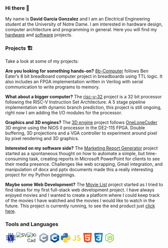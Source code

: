 ### Hi there 👋

My name is **David Garcia Gonzalez** and I am an Electrical Engineering student at the University of Notre Dame. I am interested in hardware design, computer architecture and programming in general. Here you will find my [hardware](https://github.com/stars/dgarci23/lists/hardware) and [software](https://github.com/stars/dgarci23/lists/hardware) projects.

### Projects 🏗
Take a look at some of my projects:

**Are you looking for something hands-on?** [8b-Computer](https://github.com/dgarci23/8b-Computer) follows Ben Eater’s 8 bit breadboard computer project in breadboards using TTL logic. It also includes an FPGA implementation written in Verilog with serial communication to write programs to memory.

**What about a bigger computer?** The [risc-v-32](https://github.com/dgarci23/risc-v-32) project is a 32 bit processor following the RISC-V Instruction Set Architecture. A 5 stage pipeline implementation with dynamic branch prediction, this project is still ongoing, right now I am adding the I/O modules for the processor.

**Graphics and 3D engines?** The [3D engine](https://github.com/dgarci23/3d-engine) project follows [OneLoneCoder](https://www.youtube.com/c/javidx9/videos?app=desktop) 3D engine using the NIOS II processor in the DE2-115 FPGA. Double buffering, 3D projections and a VGA controller to experiment around pixel by pixel rendering and 3D graphics.

**Interested on my software side?** The [Marketing Report Generator](https://github.com/dgarci23/Report-Generator) project started as a spontaneous thought on how to automate a simple, but time-consuming task, creating reports in Microsoft PowerPoint for clients to see their media presence. Challenges like web scrapping, Gmail integration, and manipulation of docx and pptx documents made this a really interesting project for my Python begginings.

**Maybe some Web Development?** The [Movie List](https://github.com/dgarci23/movie-list) project started as I tried to find ideas for my first full-stack web development project. I have always enjoyed movies and I wanted to create a platform where I could keep track of the movies I have watched and the movies I would like to watch in the future. This project is currently running, to see the end product just [click here](https://movie-list-david.herokuapp.com/).

### Tools and Languages

<img align="left" alt="Verilog" width="35px" src="https://github.com/vscode-icons/vscode-icons/blob/master/icons/file_type_verilog.svg" />
<img align="left" alt="SV" width="35px" src="https://raw.githubusercontent.com/file-icons/source/master/svg/SystemVerilog.svg?sanitize=true)" />
<img align="left" alt="KiCad" width="35px" src="https://avatars.githubusercontent.com/u/3374914?s=200&v=4" />
<img align="left" alt="C" width="35px" src="https://github.com/vscode-icons/vscode-icons/blob/master/icons/file_type_c3.svg" />
<img align="left" alt="C++" width="35px" src="https://github.com/vscode-icons/vscode-icons/blob/master/icons/file_type_cpp3.svg" />
<img align="left" alt="Python" width="35px" src="https://github.com/vscode-icons/vscode-icons/blob/master/icons/file_type_python.svg" />
<img align="left" alt="JS" width="35px" src="https://github.com/vscode-icons/vscode-icons/blob/master/icons/file_type_js.svg" />
<img align="left" alt="HTML" width="35px" src="https://github.com/vscode-icons/vscode-icons/blob/master/icons/file_type_html.svg" />
<img align="left" alt="CSS" width="35px" src="https://github.com/vscode-icons/vscode-icons/blob/master/icons/file_type_css.svg" />
<img align="left" alt="NodeJS" width="35px" src="https://github.com/vscode-icons/vscode-icons/blob/master/icons/file_type_node.svg" />

<!-- ### Connect with me: 
[<img align = "left" alt = "Linkedln" width=22px src="https://cdn.jsdelivr.net/npm/simple-icons@v3/icons/linkedin.svg" />][linkedln]
<img align="left" alt="SV" width="35px" src="" />

<br />

### Languages and Tools:

<img align="left" alt="HTML5" width="26px" src="https://raw.githubusercontent.com/github/explore/80688e429a7d4ef2fca1e82350fe8e3517d3494d/topics/html/html.png" />
<img align="left" alt="CSS3" width="26px" src="https://raw.githubusercontent.com/github/explore/80688e429a7d4ef2fca1e82350fe8e3517d3494d/topics/css/css.png" />
<img align="left" alt="JavaScript" width="26px" src="https://raw.githubusercontent.com/github/explore/80688e429a7d4ef2fca1e82350fe8e3517d3494d/topics/javascript/javascript.png"/>
<img align="left" alt="Node.js" width="26px" src="https://raw.githubusercontent.com/github/explore/80688e429a7d4ef2fca1e82350fe8e3517d3494d/topics/nodejs/nodejs.png" />
<img align="left" alt="MongoDB" width="26px" src="https://raw.githubusercontent.com/github/explore/80688e429a7d4ef2fca1e82350fe8e3517d3494d/topics/mongodb/mongodb.png" />
<img align="left" alt="Git" width="26px" src="https://raw.githubusercontent.com/github/explore/80688e429a7d4ef2fca1e82350fe8e3517d3494d/topics/git/git.png" />
<img align="left" alt="GitHub" width="26px" src="https://raw.githubusercontent.com/github/explore/78df643247d429f6cc873026c0622819ad797942/topics/github/github.png" />
<img align="left" alt="Terminal" width="26px" src="https://raw.githubusercontent.com/github/explore/80688e429a7d4ef2fca1e82350fe8e3517d3494d/topics/terminal/terminal.png" />

-->

[linkedln]: https://www.linkedin.com/in/david-garcia-gonzalez/
